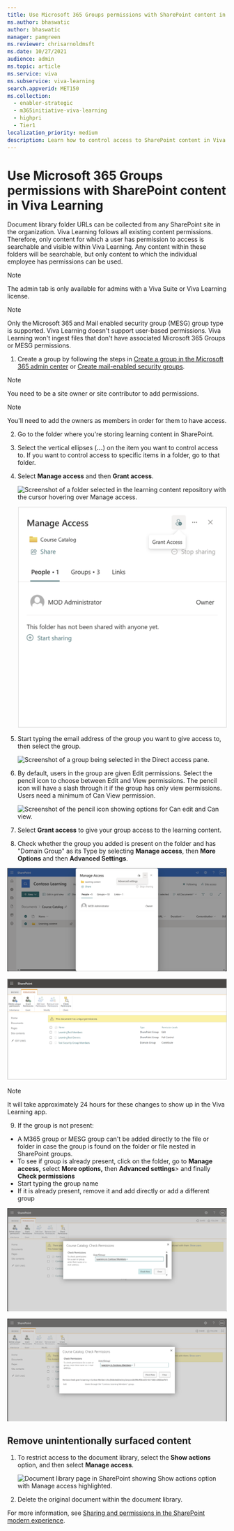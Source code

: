 ```yaml
---
title: Use Microsoft 365 Groups permissions with SharePoint content in Viva Learning
ms.author: bhaswatic
author: bhaswatic
manager: pamgreen
ms.reviewer: chrisarnoldmsft
ms.date: 10/27/2021
audience: admin
ms.topic: article
ms.service: viva
ms.subservice: viva-learning
search.appverid: MET150
ms.collection:
  - enabler-strategic
  - m365initiative-viva-learning
  - highpri
  - Tier1
localization_priority: medium
description: Learn how to control access to SharePoint content in Viva Learning by using Microsoft 365 Groups.
---
```


# Use Microsoft 365 Groups permissions with SharePoint content in Viva Learning

Document library folder URLs can be collected from any SharePoint site in the organization. Viva Learning follows all existing content permissions. Therefore, only content for which a user has permission to access is searchable and visible within Viva Learning. Any content within these folders will be searchable, but only content to which the individual employee has permissions can be used.

> [!NOTE]
> The admin tab is only available for admins with a Viva Suite or Viva Learning license.

> [!NOTE]
> Only the Microsoft 365 and Mail enabled security group (MESG) group type is supported. Viva Learning doesn't support user-based permissions. Viva Learning won't ingest files that don't have associated Microsoft 365 Groups or MESG permissions.

1. Create a group by following the steps in [Create a group in the Microsoft 365 admin center](/microsoft-365/admin/create-groups/create-groups) or [Create mail-enabled security groups](/exchange/recipients/mail-enabled-security-groups).

> [!NOTE]
>You need to be a site owner or site contributor to add permissions.

> [!NOTE]
> You'll need to add the owners as members in order for them to have access.


2. Go to the folder where you're storing learning content in SharePoint.
3. Select the vertical ellipses (**...**) on the item you want to control access to. If you want to control access to specific items in a folder, go to that folder.
4. Select **Manage access** and then **Grant access**.

    ![Screenshot of a folder selected in the learning content repository with the cursor hovering over Manage access.](../media/learning/sharepoint-manage-access.png)

    ![Screenshot of the Manage access options.](../media/learning/sharepoint-direct-access.png)

6. Start typing the email address of the group you want to give access to, then select the group.

    ![Screenshot of a group being selected in the Direct access pane.](../media/learning/sharepoint-group.png)

7. By default, users in the group are given Edit permissions. Select the pencil icon to choose between Edit and View permissions. The pencil icon will have a slash through it if the group has only view permissions. Users need a minimum of Can View permission.

    ![Screenshot of the pencil icon showing options for Can edit and Can view.](../media/learning/sharepoint-edit-view.png)

8. Select **Grant access** to give your group access to the learning content.

9. Check whether the group you added is present on the folder and has "Domain Group" as its Type by selecting **Manage access**, then **More Options** and then **Advanced Settings**.

![Screenshot of the manage access SharePoint advanced settings.](../media/learning/sharepoint-permissions-advanced-settings.png)

![Image of the SharePoint permissions page that displays "domain group" as the property in the "type" column.](../media/learning/sharepoint-permissions.png)


> [!NOTE]
> It will take approximately 24 hours for these changes to show up in the Viva Learning app.

9. If the group is not present: 

 - A M365 group or MESG group can't be added directly to the file or folder in case the group is found on the folder or file nested in SharePoint groups.
 - To see if group is already present, click on the folder, go to **Manage access,** select **More options,** then **Advanced settings**> and finally **Check permissions**
 - Start typing the group name
 - If it is already present, remove it and add directly or add a different group

![Screenshot of the course catalog check permissions window with the option to check the name of the group](../media/learning/sharepoint-permissions-course-catalog-check-1.png)

![Screenshot of the course catalog check permission window with the user and group displayed below.](../media/learning/sharepoint-permissions-course-catalog-check-2.png)

## Remove unintentionally surfaced content

1. To restrict access to the document library, select the **Show actions** option, and then select **Manage access**.

     ![Document library page in SharePoint showing Show actions option with Manage access highlighted.](../media/learning/learning-sharepoint-permissions2.png)

2. Delete the original document within the document library.

For more information, see [Sharing and permissions in the SharePoint modern experience](/sharepoint/modern-experience-sharing-permissions).
